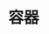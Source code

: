 ---
layout: home
title: 容器
permalink: /container/
pagination: 
  enabled: true
  category: container
  permalink: /:num/
---